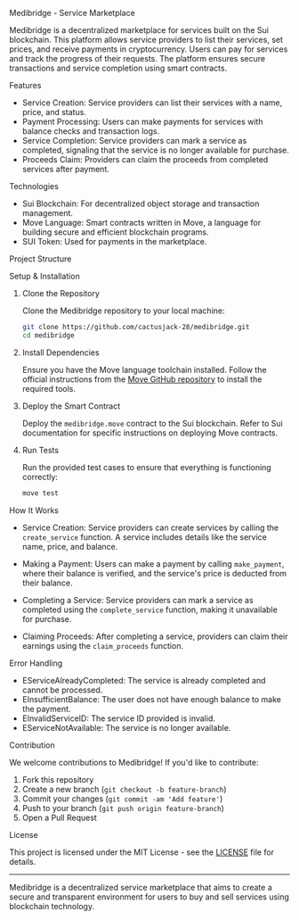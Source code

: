  Medibridge - Service Marketplace

Medibridge is a decentralized marketplace for services built on the Sui blockchain. This platform allows service providers to list their services, set prices, and receive payments in cryptocurrency. Users can pay for services and track the progress of their requests. The platform ensures secure transactions and service completion using smart contracts.

Features

- Service Creation: Service providers can list their services with a name, price, and status.
- Payment Processing: Users can make payments for services with balance checks and transaction logs.
- Service Completion: Service providers can mark a service as completed, signaling that the service is no longer available for purchase.
- Proceeds Claim: Providers can claim the proceeds from completed services after payment.

Technologies

- Sui Blockchain: For decentralized object storage and transaction management.
- Move Language: Smart contracts written in Move, a language for building secure and efficient blockchain programs.
- SUI Token: Used for payments in the marketplace.

Project Structure

Setup & Installation

1. Clone the Repository

    Clone the Medibridge repository to your local machine:

    ```bash
    git clone https://github.com/cactusjack-28/medibridge.git
    cd medibridge
    ```

2. Install Dependencies

    Ensure you have the Move language toolchain installed. Follow the official instructions from the [Move GitHub repository](https://github.com/diem/move) to install the required tools.

3. Deploy the Smart Contract

    Deploy the `medibridge.move` contract to the Sui blockchain. Refer to Sui documentation for specific instructions on deploying Move contracts.

4. Run Tests

    Run the provided test cases to ensure that everything is functioning correctly:

    ```bash
    move test
    ```
How It Works

- Service Creation: Service providers can create services by calling the `create_service` function. A service includes details like the service name, price, and balance.
  
- Making a Payment: Users can make a payment by calling `make_payment`, where their balance is verified, and the service's price is deducted from their balance.

- Completing a Service: Service providers can mark a service as completed using the `complete_service` function, making it unavailable for purchase.

- Claiming Proceeds: After completing a service, providers can claim their earnings using the `claim_proceeds` function.

Error Handling

- EServiceAlreadyCompleted: The service is already completed and cannot be processed.
- EInsufficientBalance: The user does not have enough balance to make the payment.
- EInvalidServiceID: The service ID provided is invalid.
- EServiceNotAvailable: The service is no longer available.

Contribution

We welcome contributions to Medibridge! If you'd like to contribute:

1. Fork this repository
2. Create a new branch (`git checkout -b feature-branch`)
3. Commit your changes (`git commit -am 'Add feature'`)
4. Push to your branch (`git push origin feature-branch`)
5. Open a Pull Request

License

This project is licensed under the MIT License - see the [LICENSE](LICENSE) file for details.

---

Medibridge is a decentralized service marketplace that aims to create a secure and transparent environment for users to buy and sell services using blockchain technology.
